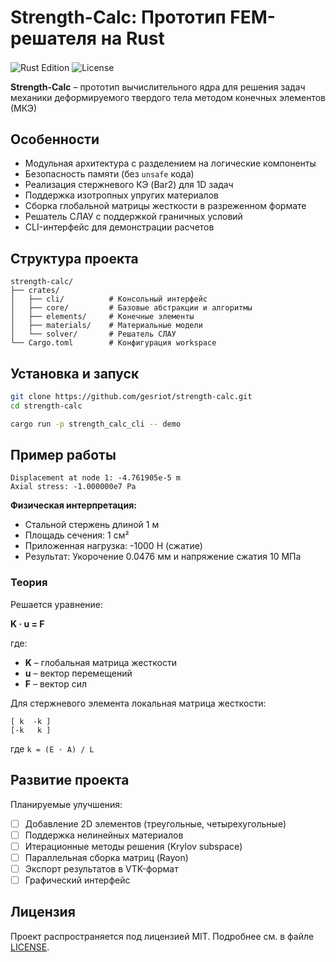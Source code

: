 # Strength-Calc: Прототип FEM-решателя на Rust

<span><img src="https://img.shields.io/badge/Rust-2024_Edition-brightgreen" alt="Rust Edition" style="display:inline-block;vertical-align:middle"> <img src="https://img.shields.io/badge/License-MIT-blue.svg" alt="License" style="display:inline-block;vertical-align:middle"></span>


**Strength-Calc** – прототип вычислительного ядра для решения задач механики деформируемого твердого тела методом конечных элементов (МКЭ)

## Особенности

- Модульная архитектура с разделением на логические компоненты
- Безопасность памяти (без `unsafe` кода)
- Реализация стержневого КЭ (Bar2) для 1D задач
- Поддержка изотропных упругих материалов
- Сборка глобальной матрицы жесткости в разреженном формате
- Решатель СЛАУ с поддержкой граничных условий
- CLI-интерфейс для демонстрации расчетов

## Структура проекта

```
strength-calc/
├── crates/
│   ├── cli/          # Консольный интерфейс
│   ├── core/         # Базовые абстракции и алгоритмы
│   ├── elements/     # Конечные элементы
│   ├── materials/    # Материальные модели
│   └── solver/       # Решатель СЛАУ
└── Cargo.toml        # Конфигурация workspace
```


## Установка и запуск

```bash
git clone https://github.com/gesriot/strength-calc.git
cd strength-calc

cargo run -p strength_calc_cli -- demo
```

## Пример работы

```
Displacement at node 1: -4.761905e-5 m
Axial stress: -1.000000e7 Pa
```

**Физическая интерпретация:**
- Стальной стержень длиной 1 м
- Площадь сечения: 1 см²
- Приложенная нагрузка: -1000 Н (сжатие)
- Результат: Укорочение 0.0476 мм и напряжение сжатия 10 МПа

### Теория

Решается уравнение:

**K · u = F**

где:
- **K** – глобальная матрица жесткости
- **u** – вектор перемещений
- **F** – вектор сил

Для стержневого элемента локальная матрица жесткости:

```
[ k  -k ]
[-k   k ]
```

где `k = (E · A) / L`

## Развитие проекта

Планируемые улучшения:
- [ ] Добавление 2D элементов (треугольные, четырехугольные)
- [ ] Поддержка нелинейных материалов
- [ ] Итерационные методы решения (Krylov subspace)
- [ ] Параллельная сборка матриц (Rayon)
- [ ] Экспорт результатов в VTK-формат
- [ ] Графический интерфейс

## Лицензия

Проект распространяется под лицензией MIT. Подробнее см. в файле [LICENSE](LICENSE).